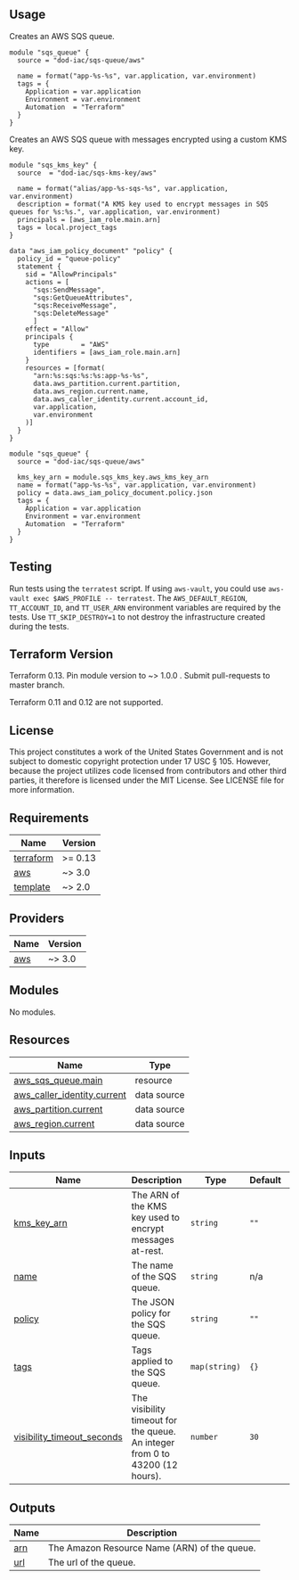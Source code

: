 <!-- BEGINNING OF PRE-COMMIT-TERRAFORM DOCS HOOK -->
## Usage

Creates an AWS SQS queue.

```hcl
module "sqs_queue" {
  source = "dod-iac/sqs-queue/aws"

  name = format("app-%s-%s", var.application, var.environment)
  tags = {
    Application = var.application
    Environment = var.environment
    Automation  = "Terraform"
  }
}
```

Creates an AWS SQS queue with messages encrypted using a custom KMS key.

```hcl
module "sqs_kms_key" {
  source  = "dod-iac/sqs-kms-key/aws"

  name = format("alias/app-%s-sqs-%s", var.application, var.environment)
  description = format("A KMS key used to encrypt messages in SQS queues for %s:%s.", var.application, var.environment)
  principals = [aws_iam_role.main.arn]
  tags = local.project_tags
}

data "aws_iam_policy_document" "policy" {
  policy_id = "queue-policy"
  statement {
    sid = "AllowPrincipals"
    actions = [
      "sqs:SendMessage",
      "sqs:GetQueueAttributes",
      "sqs:ReceiveMessage",
      "sqs:DeleteMessage"
      ]
    effect = "Allow"
    principals {
      type        = "AWS"
      identifiers = [aws_iam_role.main.arn]
    }
    resources = [format(
      "arn:%s:sqs:%s:%s:app-%s-%s",
      data.aws_partition.current.partition,
      data.aws_region.current.name,
      data.aws_caller_identity.current.account_id,
      var.application,
      var.environment
    )]
  }
}

module "sqs_queue" {
  source = "dod-iac/sqs-queue/aws"

  kms_key_arn = module.sqs_kms_key.aws_kms_key_arn
  name = format("app-%s-%s", var.application, var.environment)
  policy = data.aws_iam_policy_document.policy.json
  tags = {
    Application = var.application
    Environment = var.environment
    Automation  = "Terraform"
  }
}
```

## Testing

Run tests using the `terratest` script.  If using `aws-vault`, you could use `aws-vault exec $AWS_PROFILE -- terratest`.  The `AWS_DEFAULT_REGION`, `TT_ACCOUNT_ID`, and `TT_USER_ARN` environment variables are required by the tests.  Use `TT_SKIP_DESTROY=1` to not destroy the infrastructure created during the tests.

## Terraform Version

Terraform 0.13. Pin module version to ~> 1.0.0 . Submit pull-requests to master branch.

Terraform 0.11 and 0.12 are not supported.

## License

This project constitutes a work of the United States Government and is not subject to domestic copyright protection under 17 USC § 105.  However, because the project utilizes code licensed from contributors and other third parties, it therefore is licensed under the MIT License.  See LICENSE file for more information.

## Requirements

| Name | Version |
|------|---------|
| <a name="requirement_terraform"></a> [terraform](#requirement\_terraform) | >= 0.13 |
| <a name="requirement_aws"></a> [aws](#requirement\_aws) | ~> 3.0 |
| <a name="requirement_template"></a> [template](#requirement\_template) | ~> 2.0 |

## Providers

| Name | Version |
|------|---------|
| <a name="provider_aws"></a> [aws](#provider\_aws) | ~> 3.0 |

## Modules

No modules.

## Resources

| Name | Type |
|------|------|
| [aws_sqs_queue.main](https://registry.terraform.io/providers/hashicorp/aws/latest/docs/resources/sqs_queue) | resource |
| [aws_caller_identity.current](https://registry.terraform.io/providers/hashicorp/aws/latest/docs/data-sources/caller_identity) | data source |
| [aws_partition.current](https://registry.terraform.io/providers/hashicorp/aws/latest/docs/data-sources/partition) | data source |
| [aws_region.current](https://registry.terraform.io/providers/hashicorp/aws/latest/docs/data-sources/region) | data source |

## Inputs

| Name | Description | Type | Default | Required |
|------|-------------|------|---------|:--------:|
| <a name="input_kms_key_arn"></a> [kms\_key\_arn](#input\_kms\_key\_arn) | The ARN of the KMS key used to encrypt messages at-rest. | `string` | `""` | no |
| <a name="input_name"></a> [name](#input\_name) | The name of the SQS queue. | `string` | n/a | yes |
| <a name="input_policy"></a> [policy](#input\_policy) | The JSON policy for the SQS queue. | `string` | `""` | no |
| <a name="input_tags"></a> [tags](#input\_tags) | Tags applied to the SQS queue. | `map(string)` | `{}` | no |
| <a name="input_visibility_timeout_seconds"></a> [visibility\_timeout\_seconds](#input\_visibility\_timeout\_seconds) | The visibility timeout for the queue. An integer from 0 to 43200 (12 hours). | `number` | `30` | no |

## Outputs

| Name | Description |
|------|-------------|
| <a name="output_arn"></a> [arn](#output\_arn) | The Amazon Resource Name (ARN) of the queue. |
| <a name="output_url"></a> [url](#output\_url) | The url of the queue. |
<!-- END OF PRE-COMMIT-TERRAFORM DOCS HOOK -->
